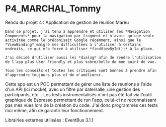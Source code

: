 # P4_MARCHAL_Tommy
 Rendu du projet 4 : Application de gestion de réunion Maréu

    Dans ce projet, j'ai tenu à apprendre et utiliser les *Navigation Components* pour la navigation par fragment et n'avoir qu'une seule activitée comme le préconisait Google récemment, ainsi que le *ViewBinding* malgré mes difficultées à l'utiliser à certains endroits, ce qui m'a forcé à utiliser *findViewById();* à la place.

    J'ai décidé d'utiliser aussi les *dialog* afin de rendre l'utilisation de l'app plus User Friendly et plus sobre/belle de mon point de vue.

    Tous les conseils et toutes les critiques sont bonnes à prendre afin d'apprendre toujours plus et de m'améliorer. 

    
Cette app est un POC permettant de gérer une liste de réunions à l'aide d'un API (ici mocké), avec un filtre par date/salle, une gestion des participants, etc...
Les tests instrumentalisés n'ont pas été fait via l'outil graphique de Espresso permettant de run l'app, celui-ci ne reconnaissant pas mes vues lors de la création du code. J'ai donc programmés ces tests moi même, afin de garantir leur fonctionnement.


Librairies externes utilisées :
    EventBus 3.1.1